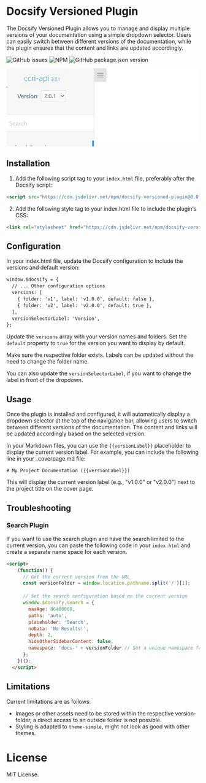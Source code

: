 # Docsify Versioned Plugin

The Docsify Versioned Plugin allows you to manage and display multiple versions of your documentation using a simple dropdown selector. Users can easily switch between different versions of the documentation, while the plugin ensures that the content and links are updated accordingly.

![GitHub issues](https://img.shields.io/github/issues/UliGall/docsify-versioned-plugin) ![NPM](https://img.shields.io/npm/l/docsify-versioned-plugin) ![GitHub package.json version](https://img.shields.io/github/package-json/v/uligall/docsify-versioned-plugin)

![](img/dropdown.gif)

## Installation

1. Add the following script tag to your `index.html` file, preferably after the Docsify script:

```html
<script src="https://cdn.jsdelivr.net/npm/docsify-versioned-plugin@0.0.1/index.js"></script>
```

2. Add the following style tag to your index.html file to include the plugin's CSS:

```html
<link rel="stylesheet" href="https://cdn.jsdelivr.net/npm/docsify-versioned-plugin@0.0.1/styles.css">
```

## Configuration

In your index.html file, update the Docsify configuration to include the versions and default version:

```html
window.$docsify = {
  // ... Other configuration options
  versions: [
    { folder: 'v1', label: 'v1.0.0', default: false },
    { folder: 'v2', label: 'v2.0.0', default: true },
  ],
  versionSelectorLabel: 'Version',
};
```
Update the `versions` array with your version names and folders. Set the `default` property to `true` for the version you want to display by default.

Make sure the respective folder exists. Labels can be updated without the need to change the folder name.

You can also update the `versionSelectorLabel`, if you want to change the label in front of the dropdown.

## Usage

Once the plugin is installed and configured, it will automatically display a dropdown selector at the top of the navigation bar, allowing users to switch between different versions of the documentation. The content and links will be updated accordingly based on the selected version.

In your Markdown files, you can use the `{{versionLabel}}` placeholder to display the current version label. For example, you can include the following line in your _coverpage.md file:

```
# My Project Documentation ({{versionLabel}})
```
This will display the current version label (e.g., "v1.0.0" or "v2.0.0") next to the project title on the cover page.

## Troubleshooting

### Search Plugin
If you want to use the search plugin and have the search limited to the current version, you can paste the following code in your `index.html` and create a separate name space for each version.

```html
<script>
    (function() {
      // Get the current version from the URL
      const versionFolder = window.location.pathname.split('/')[1];
  
      // Set the search configuration based on the current version
      window.$docsify.search = {
        maxAge: 86400000,
        paths: 'auto',
        placeholder: 'Search',
        noData: 'No Results!',
        depth: 2,
        hideOtherSidebarContent: false,
        namespace: 'docs-' + versionFolder // Set a unique namespace for each version
      };
    })();
  </script>
```

## Limitations
Current limitations are as follows:
- Images or other assets need to be stored within the respective version-folder, a direct access to an outside folder is not possible.
- Styling is adapted to `theme-simple`, might not look as good with other themes.

# License
MIT License.
